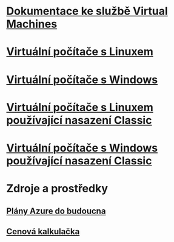 # [Dokumentace ke službě Virtual Machines](index.md)

# [Virtuální počítače s Linuxem](linux/overview.md)
# [Virtuální počítače s Windows](windows/overview.md)
# [Virtuální počítače s Linuxem používající nasazení Classic](linux/overview.md?toc=%2fazure%2fvirtual-machines%2flinux%2fclassic%2ftoc.json)
# [Virtuální počítače s Windows používající nasazení Classic](windows/overview.md?toc=%2fazure%2fvirtual-machines%2fwindows%2fclassic%2ftoc.json)

# Zdroje a prostředky
## [Plány Azure do budoucna](https://azure.microsoft.com/roadmap/?category=compute)
## [ Cenová kalkulačka](https://azure.microsoft.com/pricing/calculator/)
